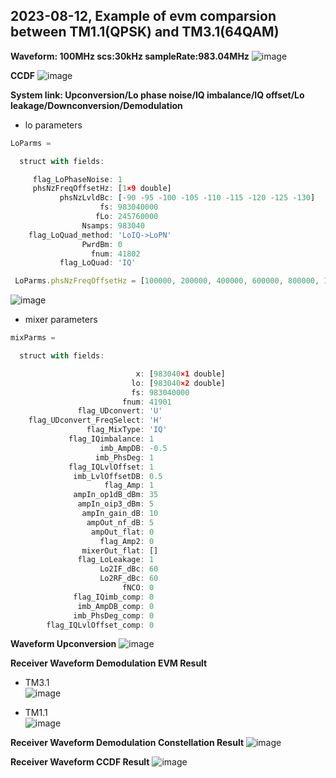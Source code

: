 ## 2023-08-12, Example of evm comparsion between TM1.1(QPSK) and TM3.1(64QAM) 
**Waveform: 100MHz scs:30kHz sampleRate:983.04MHz**
![image](https://github.com/kaycelin/ica_RF_Lo_Mixer_QEC/assets/87049112/e2fa3b33-c53a-464b-af4c-7a358811c378)

**CCDF**
![image](https://github.com/kaycelin/ica_RF_Lo_Mixer_QEC/assets/87049112/da837570-4305-4c38-bb79-64794d82d689)

**System link: Upconversion/Lo phase noise/IQ imbalance/IQ offset/Lo leakage/Downconversion/Demodulation**
- lo parameters
```js
LoParms = 

  struct with fields:

     flag_LoPhaseNoise: 1
     phsNzFreqOffsetHz: [1×9 double]
           phsNzLvldBc: [-90 -95 -100 -105 -110 -115 -120 -125 -130]
                    fs: 983040000
                   fLo: 245760000
                Nsamps: 983040
    flag_LoQuad_method: 'LoIQ->LoPN'
                PwrdBm: 0
                  fnum: 41802
           flag_LoQuad: 'IQ'

 LoParms.phsNzFreqOffsetHz = [100000, 200000, 400000, 600000, 800000, 1200000, 1800000, 6000000, 10000000]
```
![image](https://github.com/kaycelin/ica_RF_Lo_Mixer_QEC/assets/87049112/c98989e3-5443-4850-af51-3b22b79ccb52)
         
- mixer parameters
```js
mixParms = 

  struct with fields:

                            x: [983040×1 double]
                           lo: [983040×2 double]
                           fs: 983040000
                         fnum: 41901
               flag_UDconvert: 'U'
    flag_UDconvert_FreqSelect: 'H'
                 flag_MixType: 'IQ'
             flag_IQimbalance: 1
                    imb_AmpDB: -0.5
                   imb_PhsDeg: 1
             flag_IQLvlOffset: 1
              imb_LvlOffsetDB: 0.5
                     flag_Amp: 1
              ampIn_op1dB_dBm: 35
               ampIn_oip3_dBm: 5
                ampIn_gain_dB: 10
                 ampOut_nf_dB: 5
                  ampOut_flat: 0
                    flag_Amp2: 0
                mixerOut_flat: []
               flag_LoLeakage: 1
                    Lo2IF_dBc: 60
                    Lo2RF_dBc: 60
                         fNCO: 0
              flag_IQimb_comp: 0
               imb_AmpDB_comp: 0
              imb_PhsDeg_comp: 0
        flag_IQLvlOffset_comp: 0
```

**Waveform Upconversion**
![image](https://github.com/kaycelin/ica_RF_Lo_Mixer_QEC/assets/87049112/6b86ca9e-d931-4960-a48e-cf5dcc1266bd)


**Receiver Waveform Demodulation EVM Result**
- TM3.1      
![image](https://github.com/kaycelin/ica_RF_Lo_Mixer_QEC/assets/87049112/ca44ed66-f1e0-4932-9552-78059dd6f2a3)

- TM1.1        
![image](https://github.com/kaycelin/ica_RF_Lo_Mixer_QEC/assets/87049112/755be181-d4ee-406b-a273-12c9eebabd57)


**Receiver Waveform Demodulation Constellation Result**
![image](https://github.com/kaycelin/ica_RF_Lo_Mixer_QEC/assets/87049112/fbe77a5f-0488-44ac-8d99-780ee4ae33ab)

**Receiver Waveform CCDF Result**
![image](https://github.com/kaycelin/ica_RF_Lo_Mixer_QEC/assets/87049112/9d22b66e-1867-4768-a089-61806bfb20e9)













